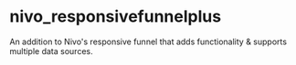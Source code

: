 # nivo_responsivefunnelplus
An addition to Nivo's responsive funnel that adds functionality &amp; supports multiple data sources. 
